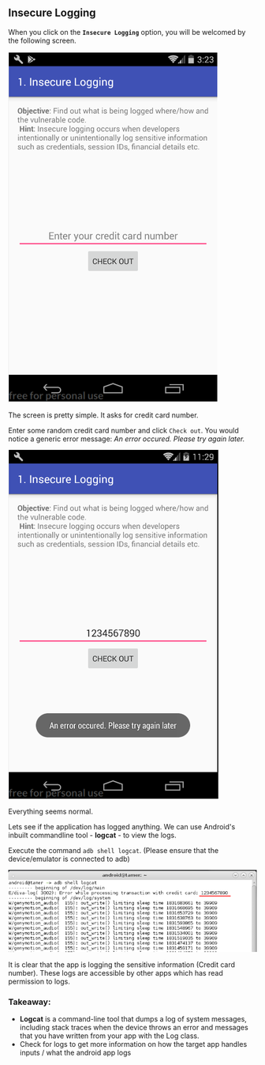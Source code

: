 ## Insecure Logging

When you click on the **`Insecure Logging`** option, you will be welcomed by the following screen.

![Insecure Logging 1](/images/vuln_apps/DIVA/Challenge_1a.png "DIVA Challenges 1a")

The screen is pretty simple. It asks for credit card number.

Enter some random credit card number and click `Check out`. You would notice a generic error message: *An error occured. Please try again later.*

![Insecure Logging 1](/images/vuln_apps/DIVA/Challenge_1b.png "DIVA Challenges 1b")

Everything seems normal.

Lets see if the application has logged anything. We can use Android's inbuilt commandline tool - **logcat** - to view the logs.

Execute the command `adb shell logcat`. (Please ensure that the device/emulator is connected to adb)

![Insecure Logging 1](/images/vuln_apps/DIVA/Challenge_1c.png "DIVA Challenges 1c")

It is clear that the app is logging the sensitive information (Credit card number). These logs are accessible by other apps which has read permission to logs.

### Takeaway:

- **Logcat** is a command-line tool that dumps a log of system messages, including stack traces when the device throws an error and messages that you have written from your app with the Log class.
- Check for logs to get more information on how the target app handles inputs / what the android app logs
